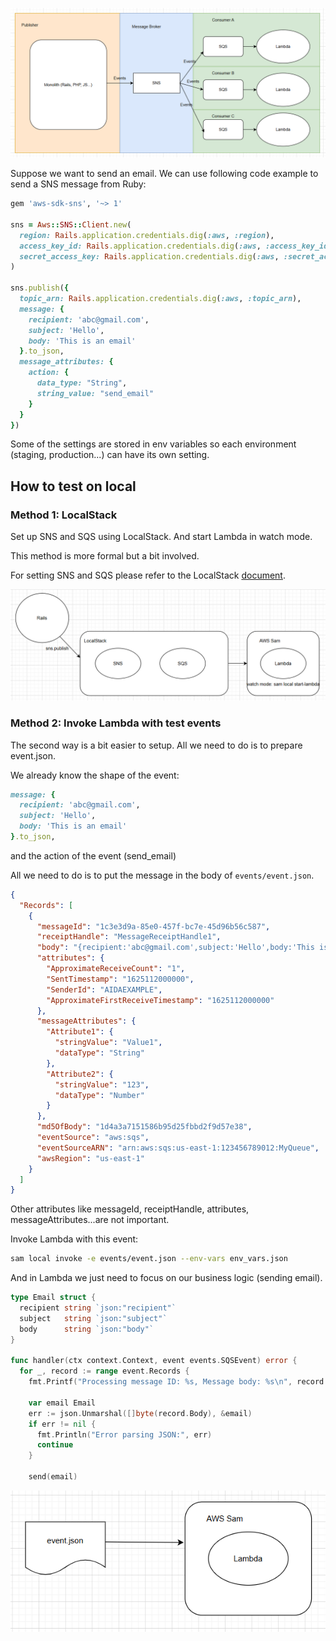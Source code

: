![High level view](images/high-level.png "High level view")

Suppose we want to send an email. We can use following code example to send a SNS message from Ruby:

``` ruby linenums="1"
gem 'aws-sdk-sns', '~> 1'

sns = Aws::SNS::Client.new(
  region: Rails.application.credentials.dig(:aws, :region),
  access_key_id: Rails.application.credentials.dig(:aws, :access_key_id),
  secret_access_key: Rails.application.credentials.dig(:aws, :secret_access_key)
)

sns.publish({
  topic_arn: Rails.application.credentials.dig(:aws, :topic_arn),
  message: {
    recipient: 'abc@gmail.com',
    subject: 'Hello',
    body: 'This is an email'
  }.to_json,
  message_attributes: {
    action: {
      data_type: "String",
      string_value: "send_email"
    }
  }
})
```

Some of the settings are stored in env variables so each environment (staging, production...) can have its own setting.

## How to test on local

### Method 1: LocalStack

Set up SNS and SQS using LocalStack. And start Lambda in watch mode.

This method is more formal but a bit involved.

For setting SNS and SQS please refer to the LocalStack <a target="_blank" href="https://docs.localstack.cloud/user-guide/aws/sns/#working-with-sqs-subscriptions-for-sns">document</a>.

![LocalStack](images/localstack.png "LocalStack")

### Method 2: Invoke Lambda with test events

The second way is a bit easier to setup. All we need to do is to prepare event.json.

We already know the shape of the event:

``` ruby linenums="1"
message: {
  recipient: 'abc@gmail.com',
  subject: 'Hello',
  body: 'This is an email'
}.to_json,
```
and the action of the event (send_email)

All we need to do is to put the message in the body of `events/event.json`.

``` json linenums="1"
{
  "Records": [
    {
      "messageId": "1c3e3d9a-85e0-457f-bc7e-45d96b56c587",
      "receiptHandle": "MessageReceiptHandle1",
      "body": "{recipient:'abc@gmail.com',subject:'Hello',body:'This is an email'}",
      "attributes": {
        "ApproximateReceiveCount": "1",
        "SentTimestamp": "1625112000000",
        "SenderId": "AIDAEXAMPLE",
        "ApproximateFirstReceiveTimestamp": "1625112000000"
      },
      "messageAttributes": {
        "Attribute1": {
          "stringValue": "Value1",
          "dataType": "String"
        },
        "Attribute2": {
          "stringValue": "123",
          "dataType": "Number"
        }
      },
      "md5OfBody": "1d4a3a7151586b95d25fbbd2f9d57e38",
      "eventSource": "aws:sqs",
      "eventSourceARN": "arn:aws:sqs:us-east-1:123456789012:MyQueue",
      "awsRegion": "us-east-1"
    }
  ]
}
```
Other attributes like messageId, receiptHandle, attributes, messageAttributes...are not important.

Invoke Lambda with this event:
``` bash linenums="1"
sam local invoke -e events/event.json --env-vars env_vars.json
```
And in Lambda we just need to focus on our business logic (sending email).

``` go linenums="1"
type Email struct {
  recipient string `json:"recipient"`
  subject   string `json:"subject"`
  body      string `json:"body"`
}

func handler(ctx context.Context, event events.SQSEvent) error {
  for _, record := range event.Records {
    fmt.Printf("Processing message ID: %s, Message body: %s\n", record.MessageId, record.Body)

    var email Email
    err := json.Unmarshal([]byte(record.Body), &email)
    if err != nil {
      fmt.Println("Error parsing JSON:", err)
      continue
    }

    send(email)
```

![Invoke Lambda with test events](images/invoke_lambda.png "Invoke Lambda with test events")